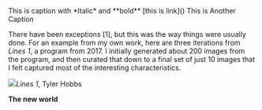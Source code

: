 <caption>This is caption with *Italic* and **bold** [this is link]()</aption>

<caption>This is Another Caption</caption>

There have been exceptions [1], but this was the way things were usually done. For an example from my own work, here are three iterations from *Lines 1*, a program from 2017. I initially generated about 200 images from the program, and then curated that down to a final set of just 10 images that I felt captured most of the interesting characteristics.

![](https://i.imgur.com/PCwXHi8.png)<caption>*Lines 1*, Tyler Hobbs</caption>

**The new world**

